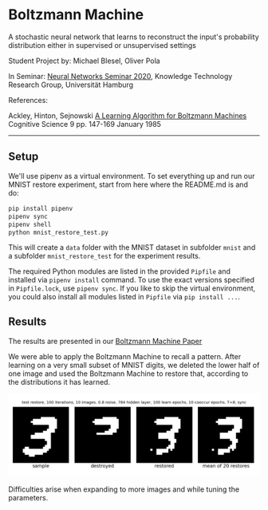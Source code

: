 # Boltzmann Machine
A stochastic neural network that learns to reconstruct the input's probability distribution either in supervised or unsupervised settings

Student Project by: Michael Blesel, Oliver Pola

In Seminar: [Neural Networks Seminar 2020](https://www.inf.uni-hamburg.de/en/inst/ab/wtm/teaching.html), Knowledge Technology Research Group, Universität Hamburg

References:

Ackley, Hinton, Sejnowski
[A Learning Algorithm for Boltzmann Machines](https://onlinelibrary.wiley.com/doi/abs/10.1207/s15516709cog0901_7)
Cognitive Science 9
pp. 147-169
January 1985

---

## Setup
We'll use pipenv as a virtual environment. To set everything up and run our MNIST restore experiment, start from here where the README.md is and do:

```
pip install pipenv
pipenv sync
pipenv shell
python mnist_restore_test.py
```

This will create a `data` folder with the MNIST dataset in subfolder `mnist` and a subfolder `mnist_restore_test` for the experiment results.

The required Python modules are listed in the provided `Pipfile` and installed via `pipenv install` command. To use the exact versions specified in `Pipfile.lock`, use `pipenv sync`. If you like to skip the virtual environment, you could also install all modules listed in  `Pipfile` via `pip install ...`.

## Results
The results are presented in our [Boltzmann Machine Paper](paper/boltzmann_machine_paper.pdf)

We were able to apply the Boltzmann Machine to recall a pattern. After learning on a very small subset of MNIST digits, we deleted the lower half of one image and used the Boltzmann Machine to restore that, according to the distributions it has learned.

![Restoring a halfway destroyed image with a Boltzmann Machine](paper/src/test_restore_10_images.png "Restoring a halfway destroyed image with a Boltzmann Machine")

Difficulties arise when expanding to more images and while tuning the parameters.
